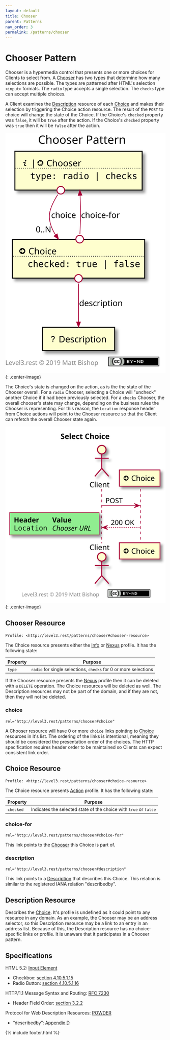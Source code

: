 ```yaml
---
layout: default
title: Chooser
parent: Patterns
nav_order: 3
permalink: /patterns/chooser
---
```

# Chooser Pattern

Chooser is a hypermedia control that presents one or more choices for Clients to select from. A [Chooser](#chooser-resource) has two types that determine how many selections are possible. The types are patterned after HTML's selection `<input>` formats. The  `radio` type accepts a single selection. The `checks` type can accept multiple choices.

A Client examines the [Description](#description-resource) resource of each [Choice](#choice-resource) and makes their selection by triggering the Choice action resource. The result of the `POST` to choice will change the state of the Choice. If the Choice's `checked` property was `false`, it will be `true` after the action. If the Choice's `checked` property was `true` then it will be `false` after the action.

![](chooser/relations.svg){: .center-image}

The Choice's state is changed on the action, as is the the state of the Chooser overall. For a `radio` Chooser, selecting a Choice will "uncheck" another Choice if it had been previously selected. For a  `checks` Chooser, the overall chooser's state may change, depending on the business rules the Chooser is representing. For this reason, the `Location` response header from Choice actions will point to the Chooser resource so that the Client can refetch the overall Chooser state again.

![](chooser/interactions.svg){: .center-image}

## Chooser Resource

`Profile: <http://level3.rest/patterns/chooser#chooser-resource>`

The Choice resource presents either the [Info](../profiles/info.md) or [Nexus](../profiles/nexus.md) profile. It has the following state:

| Property | Purpose                                                      |
| -------- | ------------------------------------------------------------ |
| `type`   | `radio` for single selections, `checks` for 0 or more selections |

If the Chooser resource presents the [Nexus](../profiles/nexus.md) profile then it can be deleted with a `DELETE` operation. The Choice resources will be deleted as well. The Description resources may not be part of the domain, and if they are not, then they will not be deleted.

### choice

```
rel="http://level3.rest/patterns/chooser#choice"
```

A Chooser resource will have 0 or more `choice` links pointing to [Choice](#choice-resource) resources in it's list. The ordering of the links is intentional, meaning they should be considered the presentation order of the choices. The HTTP specification requires header order to be maintained so Clients can expect consistent link order.

## Choice Resource

`Profile: <http://level3.rest/patterns/chooser#choice-resource>`

The Choice resource presents [Action](../profiles/action.md) profile. It has the following state:

| Property  | Purpose                                                      |
| --------- | ------------------------------------------------------------ |
| `checked` | Indicates the selected state of the choice with `true` or `false` |

### choice-for

```
rel="http://level3.rest/patterns/chooser#choice-for"
```

This link points to the [Chooser](#chooser-resource) this Choice is part of.

### description

```
rel="http://level3.rest/patterns/chooser#description"
```

This link points to a [Description](#description-resource) that describes this Choice. This relation is similar to the registered IANA relation "describedby".

## Description Resource

Describes the [Choice](#choice-resource). It's profile is undefined as it could point to any resource in any domain. As an example, the Chooser may be an address selector, so this Description resource may be a link to an entry in an address list. Because of this, the Description resource has no choice-specific links or profile. It is unaware that it participates in a Chooser pattern.

## Specifications

HTML 5.2: [Input Element](https://www.w3.org/TR/html52/sec-forms.html#the-input-element)

- Checkbox: [section 4.10.5.1.15](https://www.w3.org/TR/html52/sec-forms.html#checkbox-state-typecheckbox)
- Radio Button: [section 4.10.5.1.16](https://www.w3.org/TR/html52/sec-forms.html#radio-button-state-typeradio)

HTTP/1.1 Message Syntax and Routing: [RFC 7230](https://tools.ietf.org/html/rfc7230)

- Header Field Order: [section 3.2.2](https://tools.ietf.org/html/rfc7230#section-3.2.2)

Protocol for Web Description Resources: [POWDER](https://www.w3.org/TR/powder-dr/)

- “describedby”: [Appendix D](https://www.w3.org/TR/powder-dr/#appD)

{% include footer.html %}